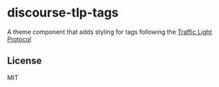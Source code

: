 # discourse-tlp-tags

A theme component that adds styling for tags following the [Traffic Light Protocol](https://www.us-cert.gov/tlp)

## License

MIT
